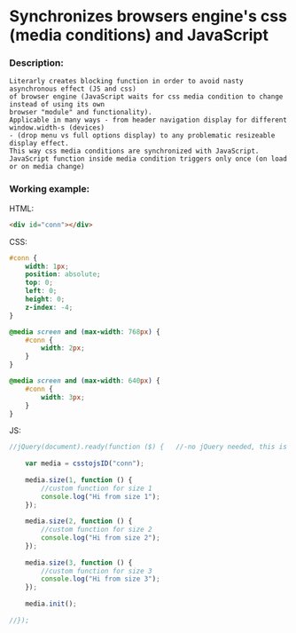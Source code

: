 # Synchronizes browsers engine's css (media conditions) and JavaScript

### Description:
    Literarly creates blocking function in order to avoid nasty asynchronous effect (JS and css) 
    of browser engine (JavaScript waits for css media condition to change instead of using its own 
    browser "module" and functionality).
    Applicable in many ways - from header navigation display for different window.width-s (devices) 
    - (drop menu vs full options display) to any problematic resizeable display effect.
    This way css media conditions are synchronized with JavaScript.
    JavaScript function inside media condition triggers only once (on load or on media change)

### Working example:

HTML:
```html
<div id="conn"></div>
```

CSS:
```css
#conn {
    width: 1px;
    position: absolute;
    top: 0;
    left: 0;
    height: 0;
    z-index: -4;
}

@media screen and (max-width: 768px) {
    #conn {
        width: 2px;
    }
}

@media screen and (max-width: 640px) {
    #conn {
        width: 3px;
    }
}
```

JS:
```javascript
//jQuery(document).ready(function ($) {   //-no jQuery needed, this is writen only to point to loading point
    
    var media = csstojsID("conn");
    
    media.size(1, function () {
        //custom function for size 1
        console.log("Hi from size 1");
    });
    
    media.size(2, function () {
        //custom function for size 2
        console.log("Hi from size 2");
    });
    
    media.size(3, function () {
        //custom function for size 3
        console.log("Hi from size 3");
    });
    
    media.init();
    
//});
```
